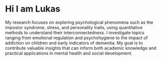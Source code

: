 # Hi I am Lukas

My research focuses on exploring psychological phenomena such as the impostor syndrome, stress, and personality traits, using quantitative methods to understand their interconnectedness. I investigate topics ranging from emotional regulation and psychohygiene to the impact of addiction on children and early indicators of dementia. My goal is to contribute valuable insights that can inform both academic knowledge and practical applications in mental health and social development.
